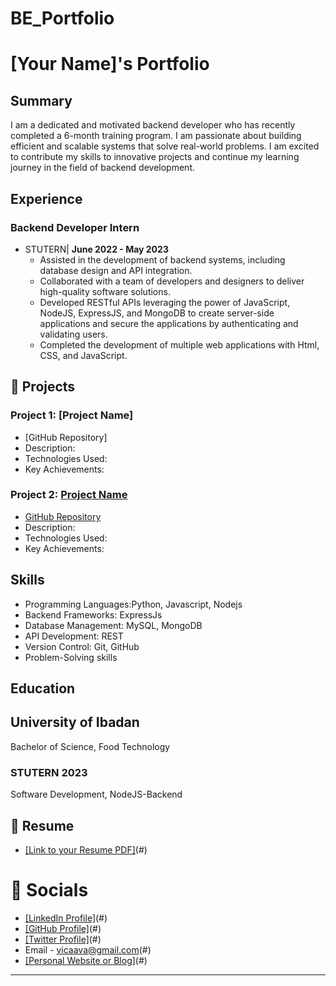 # BE_Portfolio

# [Your Name]'s Portfolio

## Summary

I am a dedicated and motivated backend developer who has recently completed a 6-month training program. I am passionate about building efficient and scalable systems that solve real-world problems. I am excited to contribute my skills to innovative projects and continue my learning journey in the field of backend development.

## Experience

### Backend Developer Intern
- STUTERN| **June 2022 - May 2023**
  - Assisted in the development of backend systems, including database design and API integration.
  - Collaborated with a team of developers and designers to deliver high-quality software solutions.
  - Developed RESTful APIs leveraging the power of JavaScript, NodeJS, ExpressJS, and MongoDB to create server-side applications and secure the applications by authenticating and validating users.
  - Completed the development of multiple web applications with Html, CSS, and JavaScript.


## 🚀 Projects

### Project 1: [Project Name]
- [GitHub Repository]
- Description: 
- Technologies Used: 
- Key Achievements:

### Project 2: [Project Name](#)
- [GitHub Repository](#)
- Description:
- Technologies Used:
- Key Achievements:


## Skills

- Programming Languages:Python, Javascript, Nodejs
- Backend Frameworks: ExpressJs
- Database Management:  MySQL, MongoDB
- API Development:  REST
- Version Control: Git, GitHub
- Problem-Solving skills
  

## Education

  ## University of Ibadan
  
Bachelor of Science, Food Technology


### STUTERN 2023

Software Development, NodeJS-Backend


## 📄 Resume

- [[Link to your Resume PDF]](https://github.com/Ayoyimika)(#) 
# 💌 Socials

- [[LinkedIn Profile]](https://www.linkedin.com/in/victoria-7/)(#)
- [[GitHub Profile]](https://github.com/Ayoyimika)(#)
- [[Twitter Profile]](https://twitter.com/versatile_ava)(#)
- Email - vicaava@gmail.com(#)
- [[Personal Website or Blog]](https://mainstack.me/avavica)(#)

---
